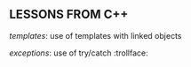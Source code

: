 ## LESSONS FROM C++

_templates_: use of templates with linked objects

_exceptions_: use of try/catch :trollface:


